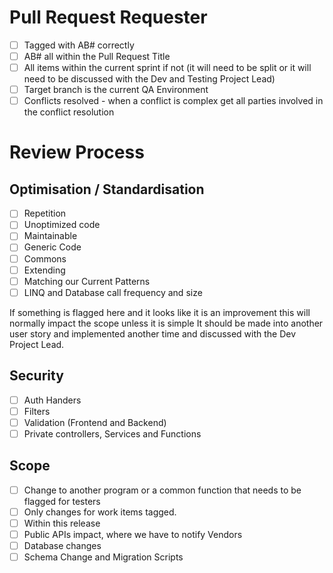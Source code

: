 # Pull Request Requester
- [ ]	Tagged with AB# correctly
- [ ]   AB# all within the Pull Request Title
- [ ]   All items within the current sprint if not (it will need to be split or it will need to be discussed with the Dev and Testing Project Lead)
- [ ]   Target branch is the current QA Environment
- [ ]   Conflicts resolved - when a conflict is complex get all parties involved in the conflict resolution

# Review Process
## Optimisation / Standardisation
- [ ]   Repetition
- [ ]   Unoptimized code
- [ ]   Maintainable
- [ ]   Generic Code
- [ ]   Commons
- [ ]   Extending
- [ ]   Matching our Current Patterns
- [ ]   LINQ and Database call frequency and size

If something is flagged here and it looks like it is an improvement this will normally impact the scope unless it is simple It should be made into another user story and implemented another time and discussed with the Dev Project Lead.

## Security
- [ ]   Auth Handers
- [ ]   Filters
- [ ]   Validation (Frontend and Backend)
- [ ]   Private controllers, Services and Functions
## Scope
- [ ]   Change to another program or a common function that needs to be flagged for testers
- [ ]   Only changes for work items tagged.
- [ ]   Within this release
- [ ]   Public APIs impact, where we have to notify Vendors
- [ ]   Database changes
- [ ]   Schema Change and Migration Scripts
